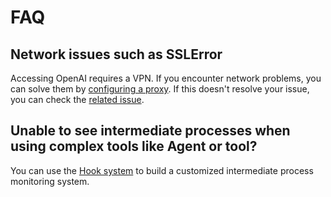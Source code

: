 # FAQ

## Network issues such as SSLError

Accessing OpenAI requires a VPN. If you encounter network problems, you can solve them by [configuring a proxy](modules/llm/openai.md#proxy). If this doesn't resolve your issue, you can check the [related issue](https://github.com/Undertone0809/promptulate/issues/5).

## Unable to see intermediate processes when using complex tools like Agent or tool?

You can use the [Hook system](modules/hook.md#what-is-hook) to build a customized intermediate process monitoring system.
